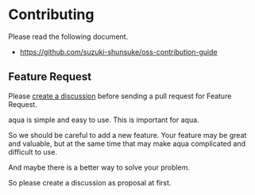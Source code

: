 # Contributing

Please read the following document.

- https://github.com/suzuki-shunsuke/oss-contribution-guide

## Feature Request

Please [create a discussion](https://github.com/orgs/aquaproj/discussions/new?category=feature-request) before sending a pull request for Feature Request.

aqua is simple and easy to use.
This is important for aqua.

So we should be careful to add a new feature.
Your feature may be great and valuable, but at the same time that may make aqua complicated and difficult to use.

And maybe there is a better way to solve your problem.

So please create a discussion as proposal at first.
